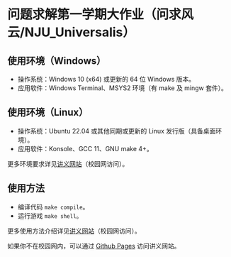# 问题求解第一学期大作业（问求风云/NJU_Universalis）

## 使用环境（Windows）

+ 操作系统：Windows 10 (x64) 或更新的 64 位 Windows 版本。
+ 应用软件：Windows Terminal、MSYS2 环境（有 make 及 mingw 套件）。

## 使用环境（Linux）

+ 操作系统：Ubuntu 22.04 或其他同期或更新的 Linux 发行版（具备桌面环境）。
+ 应用软件：Konsole、GCC 11、GNU make 4+。

更多环境要求详见[讲义网站](https://note.njups.top/start/quickstart/)（校园网访问）。

## 使用方法

+ 编译代码 `make compile`。
+ 运行游戏 `make shell`。

更多使用方法介绍详见[讲义网站](https://note.njups.top/start/quickstart/)（校园网访问）。

如果你不在校园网内，可以通过 [Github Pages](https://ps2023-programming.github.io/) 访问讲义网站。